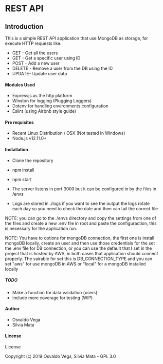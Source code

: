 REST API
==================================

Introduction
------------

This is a simple REST API application that use MongoDB as storage, for execute HTTP requests like.

- GET - Get all the users
- GET - Get a specific user using ID
- POST - Add a new user
- DELETE - Remove a user from the DB using the ID
- UPDATE- Update user data

#### Modules Used

* Expressjs as the http platform
* Winston for logging (Plugging Loggers)
* Dotenv for handling environments configuration
* Eslint (using Airbnb style guide)

#### Pre requisites

* Recent Linux Distribution / OSX (Not tested in Windows)
* Node.js v12.11.0+

#### Installation

* Clone the repository
* npm install
* npm start

* The server listens in port 3000 but it can be configured in by the files in /envs
* Logs are stored in ./logs if you want to see the output the logs rotate each day so you need to check the date and then can tail the correct file
  
NOTE: you can go to the ./envs directory and copy the  settings from one of the files and create a new .env file in root and paste  the configuraction, this is necessary for the application run.

NOTE: You have to options for mongoDB connection, the first one is install mongoDB locally, create an user  and then use those credentials for the set the .env file for DB connection, or you can use the default that I set in the project that is hosted by AWS, in both cases that application should connect properly.
The vairable for set this is DB_CONNECTION_TYPE and you can set "aws" for use mongoDB in AWS or "local" for a mongoDB installed locally

##### TODO
* Make a function for data validation (users)
* Include more coverage for testing (WIP)

#### Author

* Osvaldo Vega
* Silvia Mata

#### License

License

Copyright (c) 2019 Osvaldo Vega, Silvia Mata - GPL 3.0